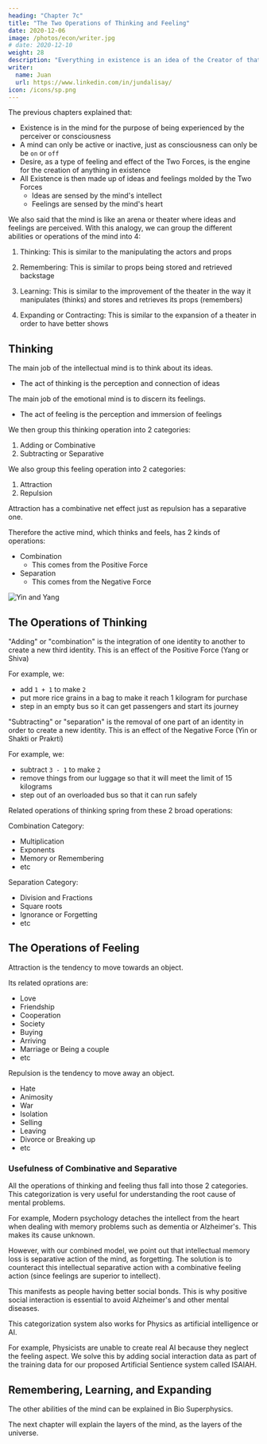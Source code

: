 ```yaml
---
heading: "Chapter 7c"
title: "The Two Operations of Thinking and Feeling"
date: 2020-12-06
image: /photos/econ/writer.jpg
# date: 2020-12-10
weight: 28
description: "Everything in existence is an idea of the Creator of that existence"
writer:
  name: Juan
  url: https://www.linkedin.com/in/jundalisay/
icon: /icons/sp.png
---
```



The previous chapters explained that:
- Existence is in the mind for the purpose of being experienced by the perceiver or consciousness
- A mind can only be active or inactive, just as consciousness can only be be `on` or `off`
- Desire, as a type of feeling and effect of the Two Forces, is the engine for the creation of anything in existence 
- All Existence is then made up of ideas and feelings molded by the Two Forces
  - Ideas are sensed by the mind's intellect 
  - Feelings are sensed by the mind's heart 


We also said that the mind is like an arena or theater where ideas and feelings are perceived. With this analogy, we can group the different abilities or operations of the mind into 4: 

1. Thinking: This is similar to the manipulating the actors and props

2. Remembering: This is similar to props being stored and retrieved backstage 

3. Learning: This is similar to the improvement of the theater in the way it manipulates (thinks) and stores and retrieves its props (remembers) 

4. Expanding or Contracting: This is similar to the expansion of a theater in order to have better shows



## Thinking

The main job of the intellectual mind is to think about its ideas.
- The act of thinking is the perception and connection of ideas  

The main job of the emotional mind is to discern its feelings.
- The act of feeling is the perception and immersion of feelings

We then group this thinking operation into 2 categories:

<!-- From here, we can say that all of the activities or operations of the mind's intellect can be broadly categorized into two: -->

1. Adding or Combinative
2. Subtracting or Separative

We also group this feeling operation into 2 categories:
<!-- The activities or operations mind's heart can also be broadly categorized into two: -->

1. Attraction
2. Repulsion

Attraction has a combinative net effect just as repulsion has a separative one. 

Therefore the active mind, which thinks and feels, has 2 kinds of operations:
- Combination
  - This comes from the Positive Force
- Separation
  - This comes from the Negative Force

<!-- Note that memory is a quality of the mind, and not an operation. Remembering is part of the operations of consciousness, just as perception is.  -->

![Yin and Yang](/photos/meta/yinyang.jpg)


## The Operations of Thinking 
<!-- the Intellect -->

"Adding" or "combination" is the integration of one identity to another to create a new third identity. This is an effect of the Positive Force (Yang or Shiva)

For example, we:
- add `1 + 1` to make `2` 
- put more rice grains in a bag to make it reach 1 kilogram for purchase
- step in an empty bus so it can get passengers and start its journey


"Subtracting" or "separation" is the removal of one part of an identity in order to create a new identity. This is an effect of the Negative Force (Yin or Shakti or Prakrti)

For example, we:
- subtract `3 - 1` to make `2`
- remove things from our luggage so that it will meet the limit of 15 kilograms 
- step out of an overloaded bus so that it can run safely


Related operations of thinking spring from these 2 broad operations:

Combination Category:
- Multiplication
- Exponents
- Memory or Remembering
- etc

Separation Category:
- Division and Fractions
- Square roots
- Ignorance or Forgetting
- etc
<!-- - Factorials and Multiples -->



## The Operations of Feeling
<!-- the Heart -->

Attraction is the tendency to move towards an object. 

Its related oprations are:
- Love
- Friendship
- Cooperation
- Society
- Buying
- Arriving
- Marriage or Being a couple
- etc


Repulsion is the tendency to move away an object. 

- Hate
- Animosity
- War
- Isolation
- Selling
- Leaving
- Divorce or Breaking up
- etc


### Usefulness of Combinative and Separative

All the operations of thinking and feeling<!-- mind, through the intellect and feelings, --> thus fall into those 2 categories. This categorization is very useful for understanding the root cause of mental problems. 

For example, Modern psychology detaches the intellect from the heart when dealing with memory problems such as dementia or Alzheimer's. This makes its cause unknown. 

However, with our combined model, we point out that intellectual memory loss is separative action of the mind, as forgetting. The solution is to counteract this intellectual separative action with a combinative feeling action (since feelings are superior to intellect).

This manifests as people having better social bonds. This is why positive social interaction is essential to avoid Alzheimer's and other mental diseases.     

This categorization system also works for Physics as artificial intelligence or AI. 

For example, Physicists are unable to create real AI because they neglect the feeling aspect. We solve this by adding social interaction data as part of the training data for our proposed Artificial Sentience system called ISAIAH.

<!-- The separation of memory from remembering is useful in:
- Bio Superphysics for memory problems, dementia, and
- Material Superphysics for the creation of artificial sentience. -->

<!-- For example, the interplay of desire, mind-memory, and consciousness explains why  -->


## Remembering, Learning, and Expanding

The other abilities of the mind can be explained in Bio Superphysics. 

The next chapter will explain the layers of the mind, as the layers of the universe. 

